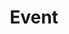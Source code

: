 ---
tags: "page"
eleventyNavigation:
  key: Event
  order: 4
title: "Event"
metaDesc: "From sports watch parties and Square Games to Taco Tuesdays, discover the unique experiences we offer. Stay updated on our upcoming events and join us for unforgettable moments filled with flavors, fun, and a warm, welcoming ambiance."
isEvent: "Yes"
layout: "layouts/event.html"
permalink: "/event/index.html"
backgroundImg: "/images/background/event.jpg"
headline: "More Events Soon"
subheadline: "More Events to Come. Stay tuned!"
upcoming:
  headline: "Upcoming Events"
  subheadline: "More information on these events coming soon."
  subheadline2: "Future Events to come!"
---